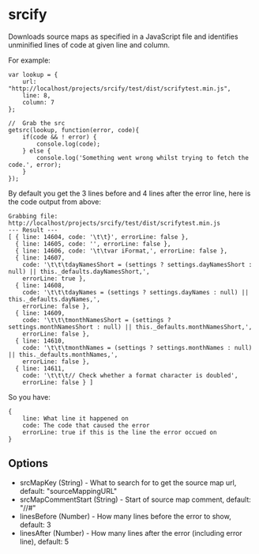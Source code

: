 # srcify

Downloads source maps as specified in a JavaScript file and identifies unminified lines of code at given line and column.

For example:

	var lookup = {
		url: "http://localhost/projects/srcify/test/dist/scrifytest.min.js",
		line: 8,
		column: 7
	};

	//	Grab the src
	getsrc(lookup, function(error, code){
		if(code && ! error) {
			console.log(code);
		} else {
			console.log('Something went wrong whilst trying to fetch the code.', error);
		}
	});

By default you get the 3 lines before and 4 lines after the error line, here is the code output from above:
	
	Grabbing file: http://localhost/projects/srcify/test/dist/scrifytest.min.js
	--- Result ---
	[ { line: 14604, code: '\t\t}', errorLine: false },
	  { line: 14605, code: '', errorLine: false },
	  { line: 14606, code: '\t\tvar iFormat,', errorLine: false },
	  { line: 14607,
	    code: '\t\t\tdayNamesShort = (settings ? settings.dayNamesShort : null) || this._defaults.dayNamesShort,',
	    errorLine: true },
	  { line: 14608,
	    code: '\t\t\tdayNames = (settings ? settings.dayNames : null) || this._defaults.dayNames,',
	    errorLine: false },
	  { line: 14609,
	    code: '\t\t\tmonthNamesShort = (settings ? settings.monthNamesShort : null) || this._defaults.monthNamesShort,',
	    errorLine: false },
	  { line: 14610,
	    code: '\t\t\tmonthNames = (settings ? settings.monthNames : null) || this._defaults.monthNames,',
	    errorLine: false },
	  { line: 14611,
	    code: '\t\t\t// Check whether a format character is doubled',
	    errorLine: false } ]

So you have:

	{ 
		line: What line it happened on
		code: The code that caused the error
		errorLine: true if this is the line the error occued on
	}


## Options

* srcMapKey (String) - What to search for to get the source map url, default: "sourceMappingURL"
* srcMapCommentStart (String) - Start of source map comment, default: "//#"
* linesBefore (Number) - How many lines before the error to show, default: 3
* linesAfter (Number) - How many lines after the error (including error line), default: 5
